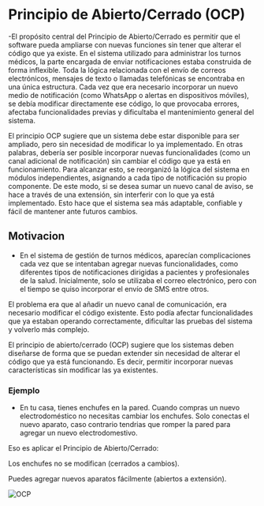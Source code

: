 # Principio de Abierto/Cerrado (OCP)

-El propósito central del Principio de Abierto/Cerrado es permitir que el software pueda ampliarse con nuevas funciones sin tener que alterar el código que ya existe. En el sistema utilizado para administrar los turnos médicos, la parte encargada de enviar notificaciones estaba construida de forma inflexible. Toda la lógica relacionada con el envío de correos electrónicos, mensajes de texto o llamadas telefónicas se encontraba en una única estructura. Cada vez que era necesario incorporar un nuevo medio de notificación (como WhatsApp o alertas en dispositivos móviles), se debía modificar directamente ese código, lo que provocaba errores, afectaba funcionalidades previas y dificultaba el mantenimiento general del sistema.

El principio OCP sugiere que un sistema debe estar disponible para ser ampliado, pero sin necesidad de modificar lo ya implementado. En otras palabras, debería ser posible incorporar nuevas funcionalidades (como un canal adicional de notificación) sin cambiar el código que ya está en funcionamiento. Para alcanzar esto, se reorganizó la lógica del sistema en módulos independientes, asignando a cada tipo de notificación su propio componente. De este modo, si se desea sumar un nuevo canal de aviso, se hace a través de una extensión, sin interferir con lo que ya está implementado. Esto hace que el sistema sea más adaptable, confiable y fácil de mantener ante futuros cambios.

## Motivacion 

- En el sistema de gestión de turnos médicos, aparecían complicaciones cada vez que se intentaban agregar nuevas funcionalidades, como diferentes tipos de notificaciones dirigidas a pacientes y profesionales de la salud. Inicialmente, solo se utilizaba el correo electrónico, pero con el tiempo se quiso incorporar el envío de SMS entre otros.

El problema era que al añadir un nuevo canal de comunicación, era necesario modificar el código existente. Esto podía afectar funcionalidades que ya estaban operando correctamente, dificultar las pruebas del sistema y volverlo más complejo.

El principio de abierto/cerrado (OCP) sugiere que los sistemas deben diseñarse de forma que se puedan extender sin necesidad de alterar el código que ya está funcionando. Es decir, permitir incorporar nuevas características sin modificar las ya existentes.

### Ejemplo 

- En tu casa, tienes enchufes en la pared. Cuando compras un nuevo electrodoméstico no necesitas cambiar los enchufes. Solo conectas el nuevo aparato, caso contrario tendrias que romper la pared para agregar un nuevo electrodomestivo.

Eso es aplicar el Principio de Abierto/Cerrado:

Los enchufes no se modifican (cerrados a cambios).

Puedes agregar nuevos aparatos fácilmente (abiertos a extensión).

![OCP](https://github.com/user-attachments/assets/17b1197c-22a5-4f18-becf-f7d6732bc5f2)






